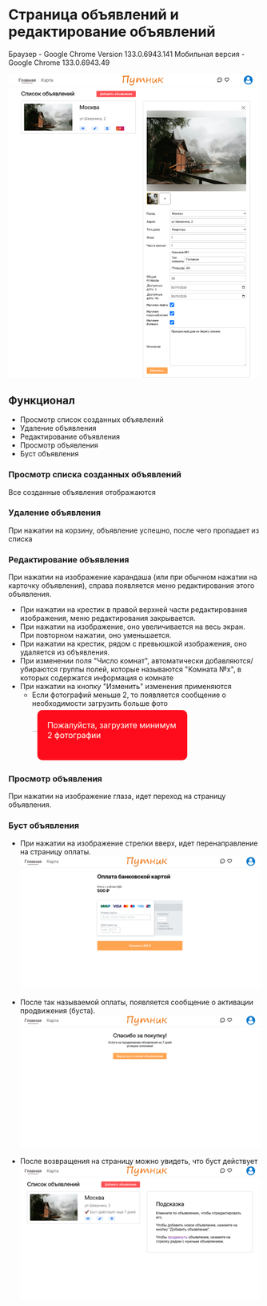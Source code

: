 # Страница объявлений и редактирование объявлений

Браузер - Google Chrome Version 133.0.6943.141
Мобильная версия - Google Chrome 133.0.6943.49

![Страница редактирования объявлений](assets/page.png)

## Функционал

-   Просмотр список созданных объявлений
-   Удаление объявления
-   Редактирование объявления
-   Просмотр объявления
-   Буст объявления

### Просмотр списка созданных объявлений

Все созданные объявления отображаются

### Удаление объявления

При нажатии на корзину, объявление успешно, после чего пропадает из списка

### Редактирование объявления

При нажатии на изображение карандаша (или при обычном нажатии на карточку объявления), справа появляется меню редактирования этого объявления.

-   При нажатии на крестик в правой верхней части редактирования изображения, меню редактирования закрывается.
-   При нажатии на изображение, оно увеличивается на весь экран. При повторном нажатии, оно уменьшается.
-   При нажатии на крестик, рядом с превьюшкой изображения, оно удаляется из объявления.
-   При изменении поля "Число комнат", автоматически добавляются/убираются группы полей, которые называются "Комната №x", в которых содержатся информация о комнате
-   При нажатии на кнопку "Изменить" изменения применяются
    -   Если фотографий меньше 2, то появляется сообщение о необходимости загрузить больше фото  
        ![alt text](assets/alert.png)

### Просмотр объявления

При нажатии на изображение глаза, идет переход на страницу объявления.

### Буст объявления

-   При нажатии на изображение стрелки вверх, идет перенаправление на страницу оплаты.
    ![payment page](assets/payment.png)

-   После так называемой оплаты, появляется сообщение о активации продвижения (буста).  
    ![payment page](assets/success.png)
-   После возвращения на страницу можно увидеть, что буст действует  
    ![ad list page with boosted ad](assets/page-with-boosted.png)
